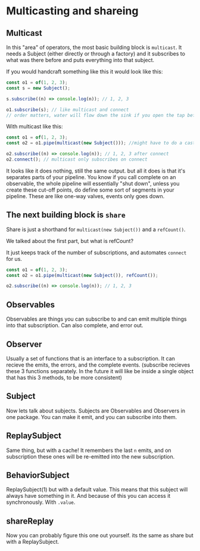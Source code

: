 # Multicasting and shareing

## Multicast

In this "area" of operators, the most basic building block is `multicast`. It
needs a Subject (either directly or through a factory) and it subscribes to what
was there before and puts everything into that subject.

If you would handcraft something like this it would look like this:

```ts
const o1 = of(1, 2, 3);
const s = new Subject();

s.subscribe((n) => console.log(n)); // 1, 2, 3

o1.subscribe(s); // like multicast and connect
// order matters, water will flow down the sink if you open the tap before putting a glass under it.
```

With multicast like this:

```ts
const o1 = of(1, 2, 3);
const o2 = o1.pipe(multicast(new Subject())); //might have to do a cast here to ConnectableObservable if ts cant infer

o2.subscribe((n) => console.log(n)); // 1, 2, 3 after connect
o2.connect(); // multicast only subscribes on connect
```

It looks like it does nothing, still the same output. but all it does is that
it's separates parts of your pipeline. You know if you call complete on an
observable, the whole pipeline will essentially "shut down", unless you create
these cut-off points, do define some sort of segments in your pipeline. These
are like one-way valves, events only goes down.

## The next building block is `share`

Share is just a shorthand for `multicast(new Subject())` and a `refCount()`.

We talked about the first part, but what is refCount?

It just keeps track of the number of subscriptions, and automates `connect` for
us.

```ts
const o1 = of(1, 2, 3);
const o2 = o1.pipe(multicast(new Subject()), refCount());

o2.subscribe((n) => console.log(n)); // 1, 2, 3
```

## Observables

Observables are things you can subscribe to and can emit multiple things into
that subscription. Can also complete, and error out.

## Observer

Usually a set of functions that is an interface to a subscription. It can
recieve the emits, the errors, and the complete events. (subscribe recieves
these 3 functions separately. In the future it will like be inside a single
object that has this 3 methods, to be more consistent)

## Subject

Now lets talk about subjects. Subjects are Observables and Observers in one
package. You can make it emit, and you can subscribe into them.

## ReplaySubject

Same thing, but with a cache! It remembers the last `n` emits, and on
subscription these ones will be re-emitted into the new subscription.

## BehaviorSubject

ReplaySubject(1) but with a default value. This means that this subject will
always have something in it. And because of this you can access it
synchronously. With `.value`.

## shareReplay

Now you can probably figure this one out yourself. its the same as share but
with a ReplaySubject.
